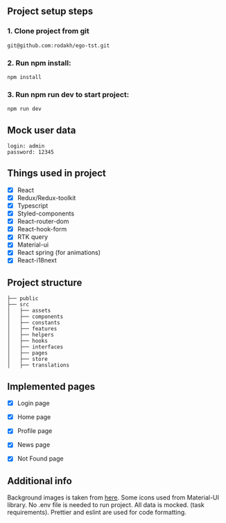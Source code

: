 ## Project setup steps

### 1. Clone project from git

```
git@github.com:rodakh/ego-tst.git
```

### 2. Run npm install:

```
npm install
```

### 3. Run npm run dev to start project:

```
npm run dev
```

## Mock user data

```
login: admin
password: 12345
```

## Things used in project

- [x] React
- [x] Redux/Redux-toolkit
- [x] Typescript
- [x] Styled-components
- [x] React-router-dom
- [x] React-hook-form
- [x] RTK query
- [x] Material-ui
- [x] React spring (for animations)
- [x] React-i18next

## Project structure

```
├── public
├── src
│   ├── assets
│   ├── components
│   ├── constants
│   ├── features
│   ├── helpers
│   ├── hooks
│   ├── interfaces
│   ├── pages
│   ├── store
│   ├── translations
```

## Implemented pages

- [x] Login page
- [x] Home page
- [x] Profile page
- [x] News page
- [x] Not Found page


## Additional info 

Background images is taken from [here](https://unsplash.com/s/photos/abstract--background). Some icons used from Material-UI library.
No .env file is needed to run project. All data is mocked. (task requirements). Prettier and eslint are used for code formatting.